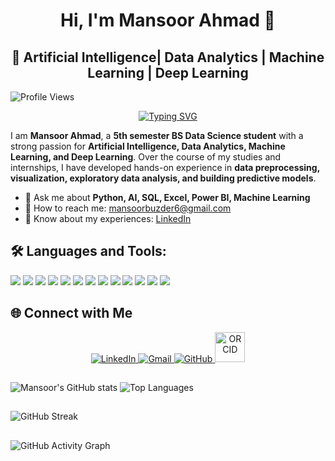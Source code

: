 <div align="center">

  # Hi, I'm Mansoor Ahmad 👋  

</div>
<div align="center">

 ## 🚀 Artificial Intelligence| Data Analytics | Machine Learning | Deep Learning

</div>

![Profile Views](https://komarev.com/ghpvc/?username=Mansoor387&color=blue)
<div align="center">
  
[![Typing SVG](https://readme-typing-svg.herokuapp.com?font=Fira+Code&pause=1000&color=1E90FF&center=true&vCenter=true&width=435&lines=Convert+Data+into+Stories;Python+||+SQL+||+NLP+||+PowerBi;Data+Science+Aspirant;Machine+Learning+Explorer;AI|+Deep+Learning+Learner;Passionate+about+Data+Visualization)](https://git.io/typing-svg)

</div>

I am **Mansoor Ahmad**, a **5th semester BS Data Science student** with a strong passion for **Artificial Intelligence, Data Analytics, Machine Learning, and Deep Learning**. Over the course of my studies and internships, I have developed hands-on experience in **data preprocessing, visualization, exploratory data analysis, and building predictive models**.  
- 💬 Ask me about **Python, AI, SQL, Excel, Power BI, Machine Learning**
-  📧 How to reach me: [mansoorbuzder6@gmail.com](mailto:mansoorbuzder6@gmail.com)
-  🚀 Know about my experiences: [LinkedIn](https://www.linkedin.com/in/mansoor-ahmad-4a3b4625a/)

## 🛠️ Languages and Tools: 
 

<p>
  <img src="https://img.icons8.com/color/48/000000/python--v1.png"/>
  <img src="https://img.icons8.com/color/48/000000/c-plus-plus-logo.png"/>
  <img src="https://img.icons8.com/color/48/000000/pandas.png"/>
  <img src="https://img.icons8.com/color/48/000000/numpy.png"/>
  <img src="https://img.icons8.com/color/48/000000/mysql-logo.png"/>
  <img src="https://img.icons8.com/color/48/000000/postgreesql.png"/>
  <img src="https://img.icons8.com/color/48/000000/git.png"/>
  <img src="https://img.icons8.com/ios-glyphs/48/000000/github.png"/>
  <img src="https://img.icons8.com/color/48/000000/microsoft-excel-2019.png"/>
  <img src="https://img.icons8.com/color/48/000000/power-bi.png"/>
  <img src="https://img.icons8.com/color/48/000000/tableau-software.png"/>
  <img src="https://img.icons8.com/color/48/000000/visual-studio-code-2019.png"/>
  <img src="https://img.icons8.com/color/48/000000/google-cloud.png"/>
</p>

## 🌐 Connect with Me  

<p align="center">
  <a href="https://www.linkedin.com/in/mansoor-ahmad-4a3b4625a/" target="_blank">
    <img src="https://img.icons8.com/fluency/48/000000/linkedin.png" alt="LinkedIn"/>
  </a>
  <a href="mailto:mansoorbuzder6@gmail.com" target="_blank">
    <img src="https://img.icons8.com/fluency/48/000000/gmail.png" alt="Gmail"/>
  </a>
  <a href="https://github.com/Mansoor387" target="_blank">
    <img src="https://img.icons8.com/fluency/48/000000/github.png" alt="GitHub"/>
  </a>
  <a href="https://orcid.org/0009-0005-1116-788X" target="_blank">
    <img src="https://upload.wikimedia.org/wikipedia/commons/0/06/ORCID_iD.svg" width="48" height="48" alt="ORCID"/>
  </a>
</p>  


## 

<!-- Overall GitHub Stats -->
<img src="https://github-readme-stats.vercel.app/api?username=Mansoor387&show_icons=true&theme=tokyonight" alt="Mansoor's GitHub stats" />

<!-- Top Languages -->
<img src="https://github-readme-stats.vercel.app/api/top-langs/?username=Mansoor387&layout=compact&theme=tokyonight&langs_count=5" alt="Top Languages" />  

## 

![GitHub Streak](https://streak-stats.demolab.com/?user=Mansoor387&theme=tokyonight)

## 
<!-- Activity graph (heatmap) -->
<img src="https://github-readme-activity-graph.vercel.app/graph?username=Mansoor387&theme=react-dark&area=true" alt="GitHub Activity Graph" />





